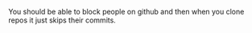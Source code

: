 You should be able to block people on github and then when you clone repos it just skips their commits.

